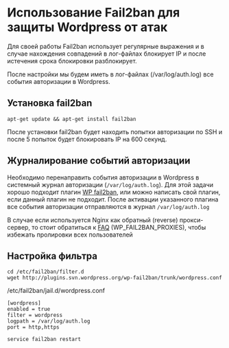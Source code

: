 # Использование Fail2ban для защиты Wordpress от атак

Для своей работы Fail2ban использует регулярные выражения и в случае нахождения совпадений в лог-файлах блокирует IP и после истечения срока блокировки разблокирует.

После настройки мы будем иметь в лог-файлах (/var/log/auth.log) все события авторизации в Wordpress.

## Установка fail2ban

```
apt-get update && apt-get install fail2ban
```

После установки fail2ban будет находить попытки авторизации по SSH и после 5 попыток будет блокировать IP на 600 секунд.

## Журналирование событий авторизации

Необходимо перенаправить события авторизации в Wordpress в системный журнал авторизации (`/var/log/auth.log`).
Для этой задачи хорошо подходит плагин [WP fail2ban](https://wordpress.org/plugins/wp-fail2ban/), или можно написать свой плагин, если данный плагин не подходит. После активации указанного плагина все события авторизации отправляются в журнал `/var/log/auth.log`

В случае если используется Nginx как обратный (reverse) прокси-сервер, то стоит обратиться к [FAQ](https://wordpress.org/plugins/wp-fail2ban/faq/) (WP_FAIL2BAN_PROXIES), чтобы избежать пролировки всех пользователей

## Настройка фильтра

```
cd /etc/fail2ban/filter.d
wget http://plugins.svn.wordpress.org/wp-fail2ban/trunk/wordpress.conf
```

/etc/fail2ban/jail.d/wordpress.conf

```
[wordpress]
enabled = true
filter = wordpress
logpath = /var/log/auth.log
port = http,https
```

```
service fail2ban restart
```

